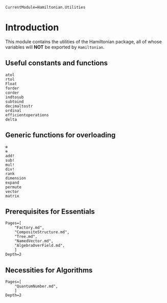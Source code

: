 ```@meta
CurrentModule=Hamiltonian.Utilities
```

# Introduction

This module contains the utilities of the Hamiltonian package, all of whose variables will **NOT** be exported by `Hamiltonian`.

## Useful constants and functions

```@docs
atol
rtol
Float
forder
corder
indtosub
subtoind
decimaltostr
ordinal
efficientoperations
delta
```

## Generic functions for overloading

```@docs
⊕
⊗
add!
sub!
mul!
div!
rank
dimension
expand
permute
vector
matrix
```

## Prerequisites for Essentials

```@contents
Pages=[
    "Factory.md",
    "CompositeStructure.md",
    "Tree.md",
    "NamedVector.md",
    "AlgebraOverField.md",
    ]
Depth=2
```

## Necessities for Algorithms

```@contents
Pages=[
    "QuantumNumber.md",
    ]
Depth=2
```
